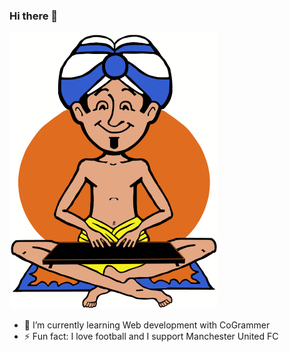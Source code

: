 ### Hi there 👋

<!--
**EndyBaba/endybaba** is a ✨ _special_ ✨ repository because its `README.md` (this file) appears on your GitHub profile.

Here are some ideas to get you started:

- 🔭 I’m currently working on ...
- 🌱 I’m currently learning ...
- 👯 I’m looking to collaborate on ...
- 🤔 I’m looking for help with ...
- 💬 Ask me about ...
- 📫 How to reach me: ...
- 😄 Pronouns: ...
- ⚡ Fun fact: ...
-->
<picture>
 <img alt="guru" src="https://github.com/EndyBaba/endybaba/blob/main/guru.png">
</picture>

- 🌱 I’m currently learning Web development with CoGrammer
- ⚡ Fun fact: I love football and I support Manchester United FC
